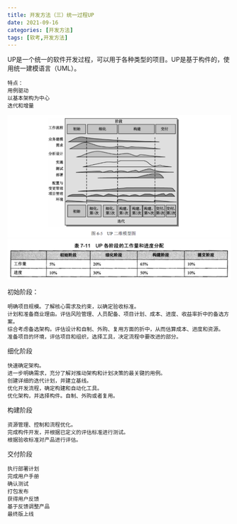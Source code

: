 ```yaml
---
title: 开发方法（三）统一过程UP
date: 2021-09-16
categories: [开发方法]
tags: [软考,开发方法]
---
```


UP是一个统一的软件开发过程，可以用于各种类型的项目。UP是基于构件的，使用统一建模语言（UML）。
```
特点：
用例驱动
以基本架构为中心
迭代和增量
```
![](/images/ruankao/3-1.png)
![](/images/ruankao/3-2.png)

初始阶段：
```
明确项目规模。了解核心需求及约束，以确定验收标准。
计划和准备商业理由。评估风险管理、人员配备、项目计划、成本、进度、收益率折中的备选方案。
综合考虑备选架构。评估设计和自制、外购、复用方面的折中，从而估算成本、进度和资源。
准备项目的环境，评估项目和组织，选择工具，决定流程中要改进的部分。
```
细化阶段
```
快速确定架构。
进一步明确需求，充分了解对推动架构和计划决策的最关键的用例。
创建详细的迭代计划，并建立基线。
优化开发流程，确定构建和自动化工具。
优化架构，并选择构件。自制、外购或者复用。
```
构建阶段
```
资源管理、控制和流程优化。
完成构件开发，并根据已定义的评估标准进行测试。
根据验收标准对产品进行评估。
```
交付阶段
```
执行部署计划
完成用户手册
确认测试
打包发布
获得用户反馈
基于反馈调整产品
最终版上线
```